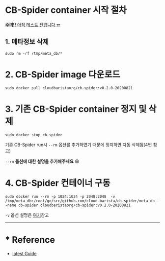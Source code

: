 # CB-Spider container 시작 절차

<ins>**주의!!** 아직 테스트 전입니다 ㅠ</ins>

## 1. 메타정보 삭제
```
sudo rm -rf /tmp/meta_db/*
```

# 2. CB-Spider image 다운로드
```
sudo docker pull cloudbaristaorg/cb-spider:v0.2.0-20200821
```

# 3. 기존 CB-Spider container 정지 및 삭제
```
sudo docker stop cb-spider
```
기존 CB-Spider run시 `--rm` 옵션를 추가하였기 때문에 정지하면 자동 삭제됨(4번 참고)

`--rm` **옵션에 대한 설명을 추가해주세요** 😃 

# 4. CB-Spider 컨테이너 구동
```
sudo docker run --rm -p 1024:1024 -p 2048:2048  -v /tmp/meta_db:/root/go/src/github.com/cloud-barista/cb-spider/meta_db --name cb-spider cloudbaristaorg/cb-spider:v0.2.0-20200821
```
`-v` 옵션 설명은 [<ins>여기</ins>](https://github.com/cb-contributhon/cb-coffeehouse/wiki/Docker-commands#use-volumes)참고

---
# * Reference
- [latest Guide](https://github.com/cloud-barista/cb-spider/wiki/Docker-based-Start-Guide)
